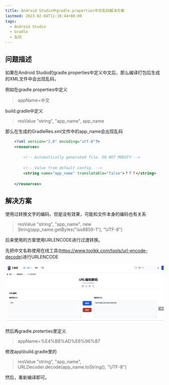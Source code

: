 ```yaml
---
title: Android Studio中gradle.properties中文乱码解决方案
lastmod: 2023-02-04T11:10:44+08:00
tags:
  - Android Studio
  - Gradle
  - 乱码
---
```


## 问题描述

如果在Android Studio的gradle.properties中定义中文后，那么编译打包后生成的XML文件中会出现乱码，

例如在gradle.properties中定义

>    appName=中文

build.gradle中定义

>    resValue "string", "app_name", app_name

那么在生成的GradleRes.xml文件中的app_name会出现乱码

    
```xml    
    <?xml version="1.0" encoding="utf-8"?>
    <resources>
    
        <!-- Automatically generated file. DO NOT MODIFY -->
    
        <!-- Value from default config. -->
        <string name="app_name" translatable="false">？？？</string>
    
    </resources>
```


## 解决方案

使用过转换文字的编码，但是没有效果，可能和文件本身的编码也有关系

    
> resValue "string", "app_name", new String(app_name.getBytes("iso8859-1"), "UTF-8") 

后来使用的方案使用URLENCODE进行过渡转换。

先把中文名称使用在线工具(<https://www.toolkk.com/tools/url-encode-decode>)进行URLENCODE


![](../attachments/tinymce/4b58ed95fefc71ca92feebe89b46ead063de3c9b393bb.png)

然后再gradle.proterties里定义

>    appName=%E4%B8%AD%E6%96%87

修改app\build.gradle里的

    
> resValue "string", "app_name", URLDecoder.decode(app_name.toString(), "UTF-8")

然后，重新编译即可。



